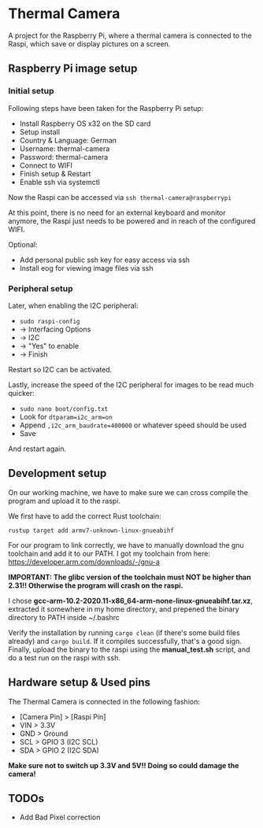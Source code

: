 # Thermal Camera

A project for the Raspberry Pi, where a thermal camera is connected to the Raspi, which save or display pictures on a screen.

## Raspberry Pi image setup

### Initial setup

Following steps have been taken for the Raspberry Pi setup:

- Install Raspberry OS x32 on the SD card
- Setup install
- Country & Language: German
- Username: thermal-camera
- Password: thermal-camera
- Connect to WIFI
- Finish setup & Restart
- Enable ssh via systemctl

Now the Raspi can be accessed via `ssh thermal-camera@raspberrypi`

At this point, there is no need for an external keyboard and monitor anymore, the Raspi just needs to be powered and in reach of the configured WIFI.

Optional:

- Add personal public ssh key for easy access via ssh
- Install eog for viewing image files via ssh

### Peripheral setup

Later, when enabling the I2C peripheral:

- `sudo raspi-config`
- -> Interfacing Options
- -> I2C
- -> "Yes" to enable
- -> Finish

Restart so I2C can be activated.

Lastly, increase the speed of the I2C peripheral for images to be read much quicker:

- `sudo nano boot/config.txt`
- Look for `dtparam=i2c_arm=on`
- Append `,i2c_arm_baudrate=400000` or whatever speed should be used
- Save

And restart again.

## Development setup

On our working machine, we have to make sure we can cross compile the program and upload it to the raspi.

We first have to add the correct Rust toolchain:

`rustup target add armv7-unknown-linux-gnueabihf`

For our program to link correctly, we have to manually download the gnu toolchain and add it to our PATH. I got my toolchain from here: <https://developer.arm.com/downloads/-/gnu-a>

**IMPORTANT: The glibc version of the toolchain must NOT be higher than 2.31!! Otherwise the program will crash on the raspi.**

I chose **gcc-arm-10.2-2020.11-x86_64-arm-none-linux-gnueabihf.tar.xz**, extracted it somewhere in my home directory, and prepened the binary directory to PATH inside ~/.bashrc

Verify the installation by running `cargo clean` (if there's some build files already) and `cargo build`. If it compiles successfully, that's a good sign. Finally, upload the binary to the raspi using the **manual_test.sh** script, and do a test run on the raspi with ssh.

## Hardware setup & Used pins

The Thermal Camera is connected in the following fashion:

- [Camera Pin] > [Raspi Pin]
- VIN > 3.3V
- GND > Ground
- SCL > GPIO 3 (I2C SCL)
- SDA > GPIO 2 (I2C SDA)

**Make sure not to switch up 3.3V and 5V!! Doing so could damage the camera!**

## TODOs

- Add Bad Pixel correction

